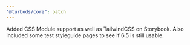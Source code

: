 ```yaml
---
"@turbods/core": patch
---
```


Added CSS Module support as well as TailwindCSS on Storybook. Also included some test styleguide pages to see if 6.5 is still usable.
